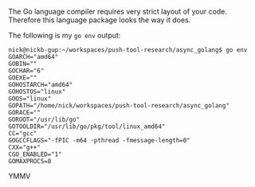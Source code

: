 The Go language compiler requires very strict layout of your code. Therefore this language package looks the way it does.

The following is my `go env` output:

    nick@nickb-gup:~/workspaces/push-tool-research/async_golang$ go env
    GOARCH="amd64"
    GOBIN=""
    GOCHAR="6"
    GOEXE=""
    GOHOSTARCH="amd64"
    GOHOSTOS="linux"
    GOOS="linux"
    GOPATH="/home/nick/workspaces/push-tool-research/async_golang"
    GORACE=""
    GOROOT="/usr/lib/go"
    GOTOOLDIR="/usr/lib/go/pkg/tool/linux_amd64"
    CC="gcc"
    GOGCCFLAGS="-fPIC -m64 -pthread -fmessage-length=0"
    CXX="g++"
    CGO_ENABLED="1"
    GOMAXPROCS=8

YMMV
